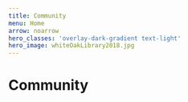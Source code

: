 ```yaml
---
title: Community
menu: Home
arrow: noarrow
hero_classes: 'overlay-dark-gradient text-light'
hero_image: whiteOakLibrary2018.jpg
---
```


# **Community**
